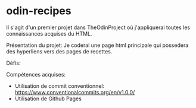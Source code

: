 # odin-recipes

Il s'agit d'un premier projet dans TheOdinProject où j'appliquerai toutes les connaissances acquises du HTML.

Présentation du projet:
    Je coderai une page html principale qui possedera des hyperliens vers des pages de recettes.
    
Défis:

Compétences acquises:
 * Utilisation de commit conventionnel: https://www.conventionalcommits.org/en/v1.0.0/ 
 * Utilisation de Github Pages
